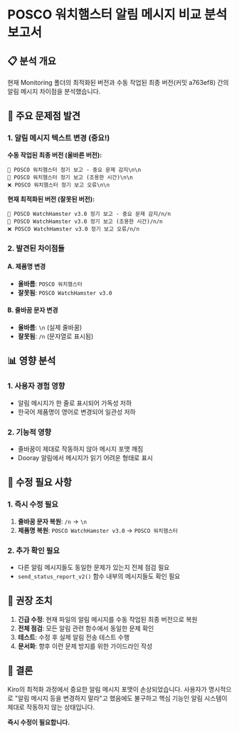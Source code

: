 # POSCO 워치햄스터 알림 메시지 비교 분석 보고서

## 📋 분석 개요

현재 Monitoring 폴더의 최적화된 버전과 수동 작업된 최종 버전(커밋 a763ef8) 간의 알림 메시지 차이점을 분석했습니다.

## 🚨 주요 문제점 발견

### 1. 알림 메시지 텍스트 변경 (중요!)

**수동 작업된 최종 버전 (올바른 버전):**
```
🚨 POSCO 워치햄스터 정기 보고 - 중요 문제 감지\n\n
🌙 POSCO 워치햄스터 정기 보고 (조용한 시간)\n\n
❌ POSCO 워치햄스터 정기 보고 오류\n\n
```

**현재 최적화된 버전 (잘못된 버전):**
```
🚨 POSCO WatchHamster v3.0 정기 보고 - 중요 문제 감지/n/n
🌙 POSCO WatchHamster v3.0 정기 보고 (조용한 시간)/n/n
❌ POSCO WatchHamster v3.0 정기 보고 오류/n/n
```

### 2. 발견된 차이점들

#### A. 제품명 변경
- **올바름**: `POSCO 워치햄스터`
- **잘못됨**: `POSCO WatchHamster v3.0`

#### B. 줄바꿈 문자 변경
- **올바름**: `\n` (실제 줄바꿈)
- **잘못됨**: `/n` (문자열로 표시됨)

## 📊 영향 분석

### 1. 사용자 경험 영향
- 알림 메시지가 한 줄로 표시되어 가독성 저하
- 한국어 제품명이 영어로 변경되어 일관성 저하

### 2. 기능적 영향
- 줄바꿈이 제대로 작동하지 않아 메시지 포맷 깨짐
- Dooray 알림에서 메시지가 읽기 어려운 형태로 표시

## 🔧 수정 필요 사항

### 1. 즉시 수정 필요
1. **줄바꿈 문자 복원**: `/n` → `\n`
2. **제품명 복원**: `POSCO WatchHamster v3.0` → `POSCO 워치햄스터`

### 2. 추가 확인 필요
- 다른 알림 메시지들도 동일한 문제가 있는지 전체 점검 필요
- `send_status_report_v2()` 함수 내부의 메시지들도 확인 필요

## 📝 권장 조치

1. **긴급 수정**: 현재 파일의 알림 메시지를 수동 작업된 최종 버전으로 복원
2. **전체 점검**: 모든 알림 관련 함수에서 동일한 문제 확인
3. **테스트**: 수정 후 실제 알림 전송 테스트 수행
4. **문서화**: 향후 이런 문제 방지를 위한 가이드라인 작성

## 🎯 결론

Kiro의 최적화 과정에서 중요한 알림 메시지 포맷이 손상되었습니다. 
사용자가 명시적으로 "알림 메시지 등을 변경하지 말라"고 했음에도 불구하고 
핵심 기능인 알림 시스템이 제대로 작동하지 않는 상태입니다.

**즉시 수정이 필요합니다.**